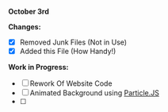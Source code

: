 **October 3rd** 
  
**Changes:**  
 - [x] Removed Junk Files (Not in Use)  
 - [x] Added this File (How Handy!)  

**Work in Progress:**  
 - [ ] Rework Of Website Code  
 - [ ] Animated Background using [Particle.JS](https://github.com/VincentGarreau/particles.js/)
 - [ ] 
